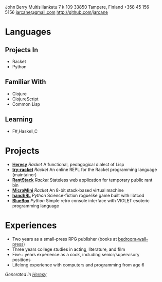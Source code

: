 John Berry
Multisillankatu 7 k 109
33850 Tampere, Finland
+358 45 156 5156
jarcane@gmail.com
http://github.com/jarcane

Languages
=========

Projects In
-----------

  * Racket
  * Python

Familiar With
-------------

  * Clojure
  * ClojureScript
  * Common Lisp

Learning
--------

  * F#,Haskell,C


Projects
========

  * **[Heresy](http://github.com/jarcane/Heresy)** *Racket* A functional, pedagogical dialect of Lisp  
  * **[try-racket](http://github.com/jarcane/try-racket)** *Racket* An online REPL for the Racket programming language (maintainer)  
  * **[RantStack](http://github.com/jarcane/RantStack)** *Racket* Stateless web application for temporary public rant bin  
  * **[MicroMini](http://github.com/jarcane/MicroMini)** *Racket* An 8-bit stack-based virtual machine  
  * **[handhRL](http://github.com/jarcane/handhRL)** *Python* Science-fiction roguelike game built with libtcod  
  * **[BlueBox](http://github.com/jarcane/BlueBox)** *Python* Simple retro console interface with VIOLET esoteric programming language  


Experiences
===========

  * Two years as a small-press RPG publisher (books at [bedroom-wall-press](http://github.com/jarcane/bedroom-wall-press))
  * Three years college studies in acting, literature, and film
  * Five+ years experience as a cook, including senior/supervisory positions
  * Lifelong experience with computers and programming from age 6


*Generated in [Heresy](http://github.com/jarcane/Heresy)*
